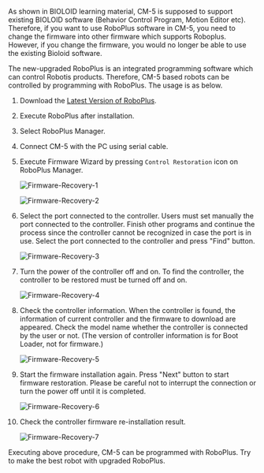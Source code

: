 As shown in BIOLOID learning material, CM-5 is supposed to support existing BIOLOID software (Behavior Control Program, Motion Editor etc). Therefore, if you want to use RoboPlus software in CM-5, you need to change the firmware into other firmware which supports Roboplus. However, if you change the firmware, you would no longer be able to use the existing Bioloid software.

The new-upgraded RoboPlus is an integrated programming software which can control Robotis products.
Therefore, CM-5 based robots can be controlled by programming with RoboPlus.
The usage is as below.

1. Download the [Latest Version of RoboPlus](http://en.robotis.com/BlueAD/board.php?bbs_id=downloads&mode=view&bbs_no=1152561&page=1&key=&keyword=&sort=&scate=).
2. Execute RoboPlus after installation.
3. Select RoboPlus Manager.
4. Connect CM-5 with the PC using serial cable.
5. Execute Firmware Wizard by pressing `Control Restoration` icon on RoboPlus Manager.

    ![Firmware-Recovery-1](/assets/images/edu/bioloid/bioloid_entry_001.png)

    ![Firmware-Recovery-2](/assets/images/edu/bioloid/bioloid_entry_002.png)

6. Select the port connected to the controller.
  Users must set manually the port connected to the controller. Finish other programs and continue the process since the controller cannot be recognized in case the port is in use.  Select the port connected to the controller and press "Find" button.

    ![Firmware-Recovery-3](/assets/images/edu/bioloid/bioloid_entry_003.png)

7. Turn the power of the controller off and on.
  To find the controller, the controller to be restored must be turned off and on.

    ![Firmware-Recovery-4](/assets/images/edu/bioloid/bioloid_entry_004.png)

8. Check the controller information.
  When the controller is found, the information of current controller and the firmware to download are appeared.  Check the model name whether the controller is connected by the user or not.  (The version of controller information is for Boot Loader, not for firmware.)

    ![Firmware-Recovery-5](/assets/images/edu/bioloid/bioloid_entry_005.png)

9. Start the firmware installation again.
  Press "Next" button to start firmware restoration. Please be careful not to interrupt the connection or turn the power off until it is completed.

    ![Firmware-Recovery-6](/assets/images/edu/bioloid/bioloid_entry_006.png)

10. Check the controller firmware re-installation result.

    ![Firmware-Recovery-7](/assets/images/edu/bioloid/bioloid_entry_007.png)

Executing above procedure, CM-5 can be programmed with RoboPlus. Try to make the best robot with upgraded RoboPlus.
